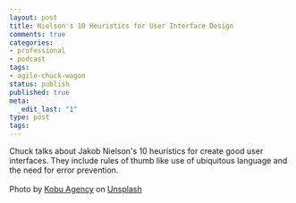 ```yaml
---
layout: post
title: Nielson's 10 Heuristics for User Interface Design
comments: true
categories:
- professional
- podcast
tags:
- agile-chuck-wagon
status: publish
published: true
meta:
  _edit_last: "1"
type: post
tags:
---
```

<p>Chuck talks about Jakob Nielson's 10 heuristics for create good user interfaces. They include rules of thumb like use of ubiquitous language and the need for error prevention.<br><br>Photo by <a href="https://unsplash.com/@kobuagency?utm_source=unsplash&amp;utm_medium=referral&amp;utm_content=creditCopyText">Kobu Agency</a> on <a href="https://unsplash.com/s/photos/software-design?utm_source=unsplash&amp;utm_medium=referral&amp;utm_content=creditCopyText">Unsplash</a></p>